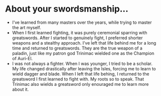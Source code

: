 # About your swordsmanship...

- I've learned from many masters over the years, while trying to master the art myself.
- When I first learned fighting, it was purely ceremonial sparring with greatswords. After I started to genuinely fight, I preferred shorter weapons and a stealthy approach. I've left that life behind me for a long time and returned to greatswords. They are the true weapon of a paladin, just like my patron god Trinimac wielded one as the Champion of Auri-El.
- I was not always a fighter. When I was younger, I tried to be a scholar. My life changed drastically after leaving the Isles, forcing me to learn to wield dagger and blade. When I left that life behing, I returned to the greatsword I first learned to fight with. My roots so to speak. That Trinimac also wields a greatsword only enouraged me to learn more about it.
